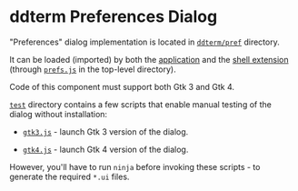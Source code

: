 <!--
SPDX-FileCopyrightText: 2022 Aleksandr Mezin <mezin.alexander@gmail.com>

SPDX-License-Identifier: GPL-3.0-or-later
-->

ddterm Preferences Dialog
=========================

"Preferences" dialog implementation is located in [`ddterm/pref`] directory.

It can be loaded (imported) by both the [application] and the
[shell extension] (through [`prefs.js`] in the top-level directory).

Code of this component must support both Gtk 3 and Gtk 4.

[`test`] directory contains a few scripts that enable manual testing of the
dialog without installation:

* [`gtk3.js`] - launch Gtk 3 version of the dialog.

* [`gtk4.js`] - launch Gtk 4 version of the dialog.

However, you'll have to run `ninja` before invoking these scripts - to generate
the required `*.ui` files.

[`ddterm/pref`]: ../../ddterm/pref
[application]: ../../ddterm/app
[shell extension]: ../../ddterm/shell
[`test`]: ../../ddterm/pref/test
[`gtk3.js`]: ../../ddterm/pref/test/gtk3.js
[`gtk4.js`]: ../../ddterm/pref/test/gtk4.js
[`prefs.js`]: ../../prefs.js
